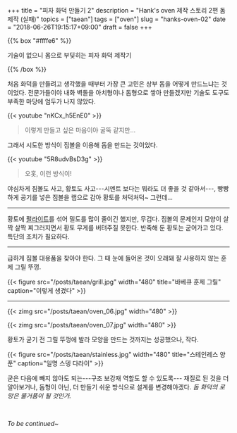 +++
title = "피자 화덕 만들기 2"
description = "Hank's oven 제작 스토리 2편 돔 제작 (실패)"
topics = ["taean"]
tags = ["oven"]
slug = "hanks-oven-02"
date = "2018-06-26T19:15:17+09:00"
draft = false
+++

{{% box "#ffffe6" %}}

기술이 없으니 몸으로 부딪히는 피자 화덕 제작기

{{% /box %}}

처음 화덕을 만들려고 생각했을 때부터 가장 큰 고민은 상부 돔을 어떻게 만드느냐는 것이었다. 전문가들이야 내화 벽돌을 아치형이나 돔형으로 쌓아 만들겠지만 기술도 도구도 부족한 마당에 엄두가 나지 않았다.

{{< youtube "nKCx_h5EnE0" >}}

> 이렇게 만들고 싶은 마음이야 굴뚝 같지만...

그래서 시도한 방식이 짐볼을 이용해 돔을 만드는 것이었다.

{{< youtube "5R8udvBsD3g" >}}

> 오홋, 이런 방식이!

야심차게 짐볼도 사고, 황토도 사고---시멘트 보다는 뭐라도 더 좋을 것 같아서---, 빵빵하게 공기를 넣은 짐볼을 랩으로 감아 황토를 처덕처덕~ 그런데...

---

황토에 [펄라이트](https://search.naver.com/search.naver?where=image&sm=tab_jum&query=%ED%8E%84%EB%9D%BC%EC%9D%B4%ED%8A%B8)를 섞어 밀도를 많이 줄이긴 했지만, 무겁다. 짐볼의 문제인지 모양이 살짝 살짝 찌그러지면서 황토 무게를 버텨주질 못한다. 반죽해 둔 황토는 굳어가고 있다. 특단의 조치가 필요하다.

---

급하게 짐볼 대용품을 찾아야 한다. 그 때 눈에 들어온 것이 오래돼 잘 사용하지 않는 훈제 그릴 뚜껑.

{{< figure src="/posts/taean/grill.jpg" width="480" title="바베큐 훈제 그릴" caption="이렇게 생겼다" >}}

---

{{< zimg src="/posts/taean/oven_06.jpg" width="480" >}}

{{< zimg src="/posts/taean/oven_07.jpg" width="480" >}}

황토가 굳기 전 그릴 뚜껑에 발라 모양을 만드는 것까지는 성공했으나, 작다.

{{< figure src="/posts/taean/stainless.jpg" width="480" title="스테인레스 양푼" caption="일명 스뎅 다라이" >}}

굳은 다음에 빼지 않아도 되는---구조 보강재 역할도 할 수 있도록--- 재질로 된 것을 더 알아보거나, 돔형이 아닌, 더 만들기 쉬운 방식으로 설계를 변경해야겠다. *돔 화덕의 로망은 물거품이 될 것인가.*

<br>

*To be continued~*